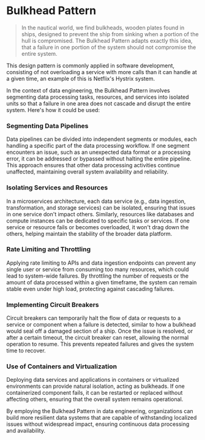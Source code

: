 # Bulkhead Pattern
>
> In the nautical world, we find bulkheads, wooden plates found in ships, designed to prevent the ship from sinking when a portion of the hull is compromised. The Bulkhead Pattern adapts exactly this idea, that a failure in one portion of the system should not compromise the entire system.

This design pattern is commonly applied in software development, consisting of not overloading a service with more calls than it can handle at a given time, an example of this is Netflix's Hystrix system.

In the context of data engineering, the Bulkhead Pattern involves segmenting data processing tasks, resources, and services into isolated units so that a failure in one area does not cascade and disrupt the entire system. Here's how it could be used:

### Segmenting Data Pipelines

Data pipelines can be divided into independent segments or modules, each handling a specific part of the data processing workflow. If one segment encounters an issue, such as an unexpected data format or a processing error, it can be addressed or bypassed without halting the entire pipeline. This approach ensures that other data processing activities continue unaffected, maintaining overall system availability and reliability.

### Isolating Services and Resources

In a microservices architecture, each data service (e.g., data ingestion, transformation, and storage services) can be isolated, ensuring that issues in one service don't impact others. Similarly, resources like databases and compute instances can be dedicated to specific tasks or services. If one service or resource fails or becomes overloaded, it won't drag down the others, helping maintain the stability of the broader data platform.

### Rate Limiting and Throttling

Applying rate limiting to APIs and data ingestion endpoints can prevent any single user or service from consuming too many resources, which could lead to system-wide failures. By throttling the number of requests or the amount of data processed within a given timeframe, the system can remain stable even under high load, protecting against cascading failures.

### Implementing Circuit Breakers

Circuit breakers can temporarily halt the flow of data or requests to a service or component when a failure is detected, similar to how a bulkhead would seal off a damaged section of a ship. Once the issue is resolved, or after a certain timeout, the circuit breaker can reset, allowing the normal operation to resume. This prevents repeated failures and gives the system time to recover.

### Use of Containers and Virtualization

Deploying data services and applications in containers or virtualized environments can provide natural isolation, acting as bulkheads. If one containerized component fails, it can be restarted or replaced without affecting others, ensuring that the overall system remains operational.

By employing the Bulkhead Pattern in data engineering, organizations can build more resilient data systems that are capable of withstanding localized issues without widespread impact, ensuring continuous data processing and availability.
